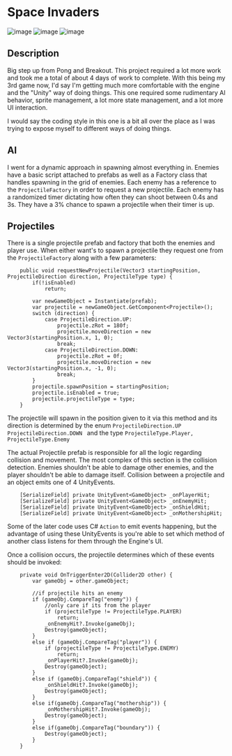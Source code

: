 # Space Invaders
![image](https://github.com/user-attachments/assets/64a0e30d-69f1-4fdc-94aa-95ceca76eebf)
![image](https://github.com/user-attachments/assets/13a23f2c-9178-416a-9bbf-4b543aaec773)
![image](https://github.com/user-attachments/assets/b168e574-6cec-42aa-a63c-320efaf0f131)

## Description
Big step up from Pong and Breakout. This project required a lot more work and took me a total of about 4 days of work to complete. With this being my 3rd game now, I'd say I'm getting much more comfortable with the engine and the "Unity" way of doing things. This one required some rudimentary AI behavior, sprite management, a lot more state management, and a lot more UI interaction. 

I would say the coding style in this one is a bit all over the place as I was trying to expose myself to different ways of doing things. 

## AI 
I went for a dynamic approach in spawning almost everything in. Enemies have a basic script attached to prefabs as well as a Factory class that handles spawning in the grid of enemies. Each enemy has a reference to the ```ProjectileFactory``` in order to request a new projectile. Each enemy has a randomized timer dictating how often they can shoot between 0.4s and 3s. They have a 3% chance to spawn a projectile when their timer is up. 

## Projectiles
There is a single projectile prefab and factory that both the enemies and player use. When either want's to spawn a projectile they request one from the ```ProjectileFactory``` along with a few parameters:

```
    public void requestNewProjectile(Vector3 startingPosition, ProjectileDirection direction, ProjectileType type) {
        if(!isEnabled)
            return;
        
        var newGameObject = Instantiate(prefab);
        var projectile = newGameObject.GetComponent<Projectile>();
        switch (direction) {
            case ProjectileDirection.UP:
                projectile.zRot = 180f;
                projectile.moveDirection = new Vector3(startingPosition.x, 1, 0);
                break;
            case ProjectileDirection.DOWN:
                projectile.zRot = 0f;
                projectile.moveDirection = new Vector3(startingPosition.x, -1, 0);
                break;
        }
        projectile.spawnPosition = startingPosition;
        projectile.isEnabled = true;
        projectile.projectileType = type;
    }
```
The projectile will spawn in the position given to it via this method and its direction is determined by the enum ```ProjectileDirection.UP ProjectileDirection.DOWN ``` and the type ```ProjectileType.Player, ProjectileType.Enemy```

The actual Projectile prefab is responsible for all the logic regarding collision and movement. The most complex of this section is the collision detection. Enemies shouldn't be able to damage other enemies, and the player shouldn't be able to damage itself. Collision between a projectile and an object emits one of 4 UnityEvents. 

```
    [SerializeField] private UnityEvent<GameObject> _onPlayerHit;
    [SerializeField] private UnityEvent<GameObject> _onEnemyHit;
    [SerializeField] private UnityEvent<GameObject> _onShieldHit;
    [SerializeField] private UnityEvent<GameObject> _onMothershipHit;
```
Some of the later code uses C# ```Action``` to emit events happening, but the advantage of using these UnityEvents is you're able to set which method of another class listens for them through the Engine's UI. 

Once a collision occurs, the projectile determines which of these events should be invoked:

```
    private void OnTriggerEnter2D(Collider2D other) {
        var gameObj = other.gameObject;

        //if projectile hits an enemy
        if (gameObj.CompareTag("enemy")) {
            //only care if its from the player
            if (projectileType != ProjectileType.PLAYER) 
                return;
            _onEnemyHit?.Invoke(gameObj);
            Destroy(gameObject);
        }
        else if (gameObj.CompareTag("player")) {
            if (projectileType != ProjectileType.ENEMY) 
                return;
            _onPlayerHit?.Invoke(gameObj);
            Destroy(gameObject);
        }
        else if (gameObj.CompareTag("shield")) {
            _onShieldHit?.Invoke(gameObj);
            Destroy(gameObject);
        }
        else if(gameObj.CompareTag("mothership")) {
            _onMothershipHit?.Invoke(gameObj);
            Destroy(gameObject);
        }
        else if(gameObj.CompareTag("boundary")) {
            Destroy(gameObject);
        }
    }
```


